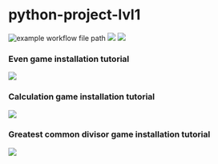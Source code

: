 # python-project-lvl1

![example workflow file path](https://github.com/mistermikebell/python-project-lvl1/workflows/Python%20CI/badge.svg) <a href="https://codeclimate.com/github/codeclimate/codeclimate/maintainability"><img src="https://api.codeclimate.com/v1/badges/a99a88d28ad37a79dbf6/maintainability" /></a> <a href="https://codeclimate.com/github/codeclimate/codeclimate/test_coverage"><img src="https://api.codeclimate.com/v1/badges/a99a88d28ad37a79dbf6/test_coverage" /></a>

<h3>Even game installation tutorial</h3>
<a href="https://asciinema.org/a/OkWmYHt67kqeRTkD8VA54YisX" target="_blank"><img src="https://asciinema.org/a/OkWmYHt67kqeRTkD8VA54YisX.svg" /></a>

<h3>Calculation game installation tutorial</h3>
<a href="https://asciinema.org/a/XnkJ2oOcT3ZlmZXnRVcCb0NFr" target="_blank"><img src="https://asciinema.org/a/XnkJ2oOcT3ZlmZXnRVcCb0NFr.svg" /></a>

<h3>Greatest common divisor game installation tutorial</h3>
<a href="https://asciinema.org/a/WXnPekis6zBkhFMWK4Zwuu0QA" target="_blank"><img src="https://asciinema.org/a/WXnPekis6zBkhFMWK4Zwuu0QA.svg" /></a>
